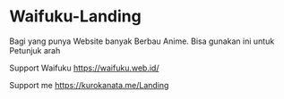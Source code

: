 # Waifuku-Landing

Bagi yang punya Website banyak Berbau Anime. Bisa gunakan ini untuk Petunjuk arah

Support Waifuku https://waifuku.web.id/

Support me https://kurokanata.me/Landing
